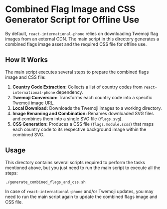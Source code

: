 # Combined Flag Image and CSS Generator Script for Offline Use

By default, `react-international-phone` relies on downloading Twemoji flag images from an external CDN.
The main script in this directory generates a combined flags image asset and the required CSS file for offline use.

## How It Works

The main script executes several steps to prepare the combined flags image and CSS file:

1. **Country Code Extraction:** Collects a list of country codes from `react-international-phone` dependency.
2. **Twemoji Conversion:** Transforms each country code into a specific Twemoji image URL.
3. **Local Download:** Downloads the Twemoji images to a working directory.
4. **Image Renaming and Combination:** Renames downloaded SVG files and combines them into a single SVG file (`flags.svg`).
5. **CSS Generation:** Produces a CSS file (`flags.module.scss`) that maps each country code to its respective background image within the combined SVG.

## Usage

This directory contains several scripts required to perform the tasks mentioned above,
but you just need to run the main script to execute all the steps:

```sh
./generate_combined_flags_and_css.sh
```

In case of `react-international-phone` and/or Twemoji updates,
you may need to run the main script again to update the combined flags image and CSS file.
